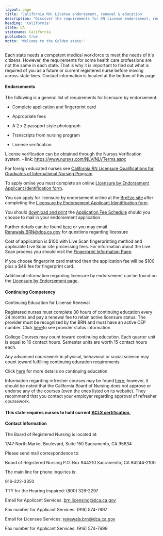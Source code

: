 ```yaml
---
layout: page
title: 'California RN: License endorsement, renewal & education'
description: "Discover the requirements for RN license endorsement, renewal, and continuing education in California. Stay current."
heading: 'California'
state: CA
statename: California
published: true
motto: 'Welcome to the Golden state!'
---
```


Each state needs a competent medical workforce to meet the needs of it's
citizens. However, the requirements for some health care professions are
not the same in each state. That is why it is important to find out what
is required of you as a future or current registered nurse before moving
across state lines. Contact information is located at the bottom of this
page.

#### Endorsements

The following is a general list of requirements for licensure by
endorsement:

-   Complete application and fingerprint card

-   Appropriate fees

-   A 2 x 2 passport style photograph

-   Transcripts from nursing program

-   License verification

License verification can be obtained through the Nursys Verification
system. - link: https://www.nursys.com/NLV/NLVTerms.aspx

For foreign educated nurses see [California RN Licensure Qualifications
for Graduates of International Nursing
Program](https://www.rn.ca.gov/pdfs/education/edp-i-35.pdf "California RN Licensure Qualifications for Graduates of
          International Nursing Program page").

To apply online you must complete an online [Licensure by Endorsement
Applicant Identification
form](https://www.rn.ca.gov/pdfs/applicants/endidform.pdf "Licensure
          by Endorsement Applicant Identification form").

You can apply for licensure by endorsement online at the [BreEze
site](https://www.breeze.ca.gov/ "California licensing
          page") after completing the [Licensure by Endorsement
Applicant Identification
form](https://www.rn.ca.gov/pdfs/applicants/endidform.pdf "Licensure
          by Endorsement Applicant Identification form").

You should [download and
print](https://www.rn.ca.gov/pdfs/applicants/end-app.pdf) the
[Application Fee
Schedule](https://www.rn.ca.gov/pdfs/applicants/end-app.pdf) should you
choose to mail in your endorsement application

Further details can be found
[here](https://www.rn.ca.gov/licensees/lic-renewal.shtml) or you may
email Renewals.BRN@dca.ca.gov for questions regarding licensure

Cost of application is \$100 with Live Scan fingerprinting method and
applicable Live Scan site processing fees. For information about the
Live Scan process you should visit the [Fingerprint Information
Page](https://www.rn.ca.gov/applicants/fpinstruct.shtml#livescan).

If you choose fingerprint card method then the application fee will be
\$100 plus a \$49 fee for fingerprint card.

Additional information regarding licensure by endorsement can be found
on the [Licensure by Endorsement
page](https://www.rn.ca.gov/applicants/lic-end.shtml).

#### Continuing Competency

Continuing Education for License Renewal

Registered nurses must complete 30 hours of continuing education every
24 months and pay a renewal fee to retain active licensure status. The
provider must be recognized by the BRN and must have an active CEP
number. Click [here](https://www.rn.ca.gov/online/verify.shtml)to see
provider status information.

College Courses may count toward continuing education. Each quarter unit
is equal to 10 contact hours. Semester units are worth 15 contact hours
each.

Any advanced coursework in physical, behavioral or social science may
count toward fulfilling continuing education requirements

Click [here](https://www.rn.ca.gov/licensees/ce-renewal.shtml) for more
details on continuing education.

Information regarding refresher courses may be found
[here](https://www.rn.ca.gov/education/courses.shtml "refresher
              courses for California"); however, it should be noted that
the California Board of Nursing does not approve or endorse any of the
courses (even the ones listed on its website). They recommend that you
contact your employer regarding approval of refresher coursework.

#### This state requires nurses to hold current [ACLS certification.](https://www.acls.net/california-acls-pals-bls.htm)

#### Contact Information

The Board of Registered Nursing is located at:

1747 North Market Boulevard, Suite 150
Sacramento, CA 95834

Please send mail correspondence to:

Board of Registered Nursing
P.O. Box 944210
Sacramento, CA 94244-2100

The main line for phone inquiries is:

916-322-3350

TTY for the Hearing Impaired: (800) 326-2297

Email for Applicant Services: brn.licensing@dca.ca.gov

Fax number for Applicant Services: (916) 574-7697

Email for Licensee Services: renewals.brn@dca.ca.gov

Fax number for Applicant Services: (916) 574-7699
